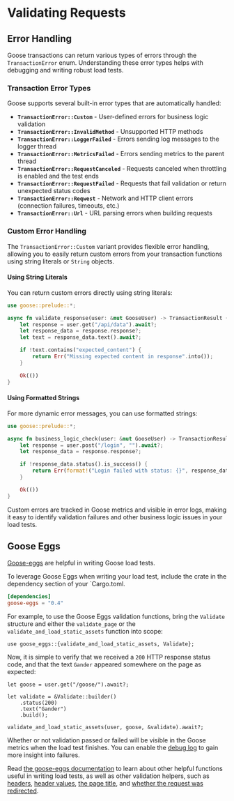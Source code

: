 # Validating Requests

## Error Handling

Goose transactions can return various types of errors through the `TransactionError` enum. Understanding these error types helps with debugging and writing robust load tests.

### Transaction Error Types

Goose supports several built-in error types that are automatically handled:

- **`TransactionError::Custom`** - User-defined errors for business logic validation
- **`TransactionError::InvalidMethod`** - Unsupported HTTP methods
- **`TransactionError::LoggerFailed`** - Errors sending log messages to the logger thread
- **`TransactionError::MetricsFailed`** - Errors sending metrics to the parent thread
- **`TransactionError::RequestCanceled`** - Requests canceled when throttling is enabled and the test ends
- **`TransactionError::RequestFailed`** - Requests that fail validation or return unexpected status codes
- **`TransactionError::Reqwest`** - Network and HTTP client errors (connection failures, timeouts, etc.)
- **`TransactionError::Url`** - URL parsing errors when building requests

### Custom Error Handling

The `TransactionError::Custom` variant provides flexible error handling, allowing you to easily return custom errors from your transaction functions using string literals or `String` objects.

#### Using String Literals

You can return custom errors directly using string literals:

```rust
use goose::prelude::*;

async fn validate_response(user: &mut GooseUser) -> TransactionResult {
    let response = user.get("/api/data").await?;
    let response_data = response.response?;
    let text = response_data.text().await?;

    if !text.contains("expected_content") {
        return Err("Missing expected content in response".into());
    }

    Ok(())
}
```

#### Using Formatted Strings

For more dynamic error messages, you can use formatted strings:

```rust
use goose::prelude::*;

async fn business_logic_check(user: &mut GooseUser) -> TransactionResult {
    let response = user.post("/login", "").await?;
    let response_data = response.response?;

    if !response_data.status().is_success() {
        return Err(format!("Login failed with status: {}", response_data.status()).into());
    }

    Ok(())
}
```

Custom errors are tracked in Goose metrics and visible in error logs, making it easy to identify validation failures and other business logic issues in your load tests.

## Goose Eggs
[Goose-eggs](https://github.com/tag1consulting/goose-eggs) are helpful in writing Goose load tests.

To leverage Goose Eggs when writing your load test, include the crate in the dependency section of your `Cargo.toml.

```toml
[dependencies]
goose-eggs = "0.4"
```

For example, to use the Goose Eggs validation functions, bring the `Validate` structure and either the `validate_page` or the `validate_and_load_static_assets` function into scope:
```rust,ignore
use goose_eggs::{validate_and_load_static_assets, Validate};
```

Now, it is simple to verify that we received a `200` HTTP response status code, and that the text `Gander` appeared somewhere on the page as expected:

```rust,ignore
let goose = user.get("/goose/").await?;

let validate = &Validate::builder()
    .status(200)
    .text("Gander")
    .build();

validate_and_load_static_assets(user, goose, &validate).await?;
```

Whether or not validation passed or failed will be visible in the Goose metrics when the load test finishes. You can enable the [debug log](https://book.goose.rs/logging/debug.html) to gain more insight into failures.

Read [the goose-eggs documentation](https://docs.rs/goose-eggs/latest/goose_eggs) to learn about other helpful functions useful in writing load tests, as well as other validation helpers, such as [headers](https://docs.rs/goose-eggs/latest/goose_eggs/struct.ValidateBuilder.html#method.header), [header values](https://docs.rs/goose-eggs/latest/goose_eggs/struct.ValidateBuilder.html#method.header_value), [the page title](https://docs.rs/goose-eggs/latest/goose_eggs/struct.ValidateBuilder.html#method.title), and [whether the request was redirected](https://docs.rs/goose-eggs/latest/goose_eggs/struct.ValidateBuilder.html#method.redirect).
